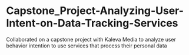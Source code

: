 # Capstone_Project-Analyzing-User-Intent-on-Data-Tracking-Services
Collaborated on a capstone project with Kaleva Media to analyze user behavior intention to use services that process their personal data
